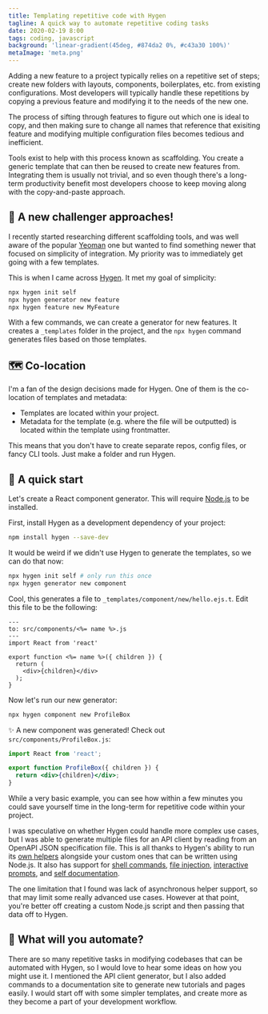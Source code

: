 ```yaml
---
title: Templating repetitive code with Hygen
tagline: A quick way to automate repetitive coding tasks
date: 2020-02-19 8:00
tags: coding, javascript
background: 'linear-gradient(45deg, #874da2 0%, #c43a30 100%)'
metaImage: 'meta.png'
---
```


Adding a new feature to a project typically relies on a repetitive set of steps; create new folders with layouts, components, boilerplates, etc. from existing configurations. Most developers will typically handle these repetitions by copying a previous feature and modifying it to the needs of the new one.

The process of sifting through features to figure out which one is ideal to copy, and then making sure to change all names that reference that exisiting feature and modifying multiple configuration files becomes tedious and inefficient.

Tools exist to help with this process known as scaffolding. You create a generic template that can then be reused to create new features from. Integrating them is usually not trivial, and so even though there's a long-term productivity benefit most developers choose to keep moving along with the copy-and-paste approach.

## 👊 A new challenger approaches!

I recently started researching different scaffolding tools, and was well aware of the popular [Yeoman](https://yeoman.io/) one but wanted to find something newer that focused on simplicity of integration. My priority was to immediately get going with a few templates.

This is when I came across [Hygen](http://www.hygen.io/). It met my goal of simplicity:

```bash
npx hygen init self
npx hygen generator new feature
npx hygen feature new MyFeature
```

With a few commands, we can create a generator for new features. It creates a `_templates` folder in the project, and the `npx hygen` command generates files based on those templates.

## 🗺 Co-location

I'm a fan of the design decisions made for Hygen. One of them is the co-location of templates and metadata:

- Templates are located within your project.
- Metadata for the template (e.g. where the file will be outputted) is located within the template using frontmatter.

This means that you don't have to create separate repos, config files, or fancy CLI tools. Just make a folder and run Hygen.

## 🚀 A quick start

Let's create a React component generator. This will require [Node.js](https://nodejs.org/) to be installed.

First, install Hygen as a development dependency of your project:

```bash
npm install hygen --save-dev
```

It would be weird if we didn't use Hygen to generate the templates, so we can do that now:

```bash
npx hygen init self # only run this once
npx hygen generator new component
```

Cool, this generates a file to `_templates/component/new/hello.ejs.t`. Edit this file to be the following:

```ejs
---
to: src/components/<%= name %>.js
---
import React from 'react'

export function <%= name %>({ children }) {
  return (
    <div>{children}</div>
  );
}
```

Now let's run our new generator:

```bash
npx hygen component new ProfileBox
```

✨ A new component was generated! Check out `src/components/ProfileBox.js`:

```jsx
import React from 'react';

export function ProfileBox({ children }) {
  return <div>{children}</div>;
}
```

While a very basic example, you can see how within a few minutes you could save yourself time in the long-term for repetitive code within your project.

I was speculative on whether Hygen could handle more complex use cases, but I was able to generate multiple files for an API client by reading from an OpenAPI JSON specification file. This is all thanks to Hygen's ability to run its [own helpers](http://www.hygen.io/templates#helpers-and-inflections) alongside your custom ones that can be written using Node.js. It also has support for [shell commands](http://www.hygen.io/templates#shell), [file injection](http://www.hygen.io/templates#injection), [interactive prompts](http://www.hygen.io/generators#interactive-prompt), and [self documentation](http://www.hygen.io/generators#documenting-your-generators).

The one limitation that I found was lack of asynchronous helper support, so that may limit some really advanced use cases. However at that point, you're better off creating a custom Node.js script and then passing that data off to Hygen.

## 🤖 What will you automate?

There are so many repetitive tasks in modifying codebases that can be automated with Hygen, so I would love to hear some ideas on how you might use it. I mentioned the API client generator, but I also added commands to a documentation site to generate new tutorials and pages easily. I would start off with some simpler templates, and create more as they become a part of your development workflow.
